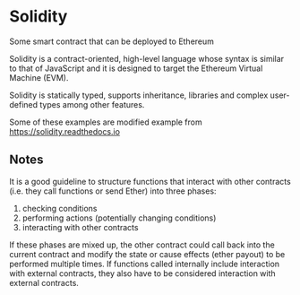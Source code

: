 # Solidity 

Some smart contract that can be deployed to Ethereum

Solidity is a contract-oriented, high-level language whose syntax is similar to that of JavaScript and it is designed to target the Ethereum Virtual Machine (EVM).

Solidity is statically typed, supports inheritance, libraries and complex user-defined types among other features.

Some of these examples are modified example from https://solidity.readthedocs.io




## Notes
It is a good guideline to structure functions that interact with other contracts (i.e. they call functions or send Ether)
into three phases:

1. checking conditions
2. performing actions (potentially changing conditions)
3. interacting with other contracts

If these phases are mixed up, the other contract could call back into the current contract and modify the state or cause
effects (ether payout) to be performed multiple times. If functions called internally include interaction with external
contracts, they also have to be considered interaction with external contracts.